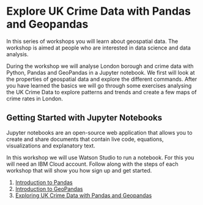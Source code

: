 # Explore UK Crime Data with Pandas and Geopandas

In this series of workshops you will learn about geospatial data. The workshop is aimed at people who are interested in data science and data analysis.

During the workshop we will analyse London borough and crime data with Python, Pandas and GeoPandas in a Jupyter notebook. We first will look at the properties of geospatial data and explore the different commands. After you have learned the basics we will go through some exercises analysing the UK Crime Data to explore patterns and trends and create a few maps of crime rates in London.

## Getting Started with Jupyter Notebooks

Jupyter notebooks are an open-source web application that allows you to create and share documents that contain live code, equations, visualizations and explanatory text. 

In this workshop we will use Watson Studio to run a notebook. For this you will need an IBM Cloud account. Follow along with the steps of each workshop that will show you how sign up and get started. 

1. [Introduction to Pandas](https://github.com/IBMDeveloperUK/Python-Geopandas-Workshop/blob/master/part1.md)
2. [Introduction to GeoPandas](https://github.com/IBMDeveloperUK/Python-Geopandas-Workshop/blob/master/part2.md)
3. [Exploring UK Crime Data with Pandas and Geopandas](https://github.com/IBMDeveloperUK/Python-Geopandas-Workshop/blob/master/part3.md)



